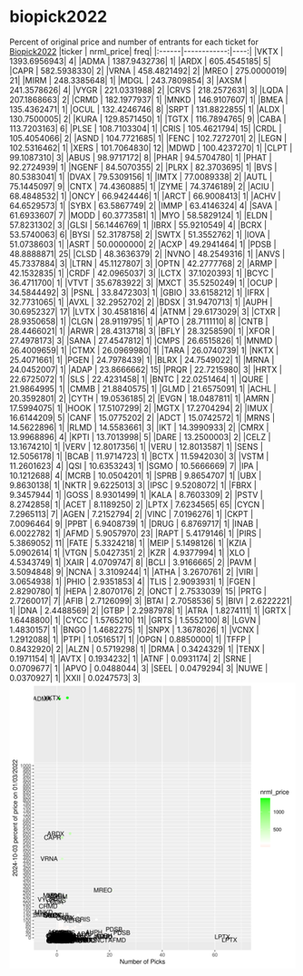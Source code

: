 # biopick2022
Percent of original price and number of entrants for each ticket for [Biopick2022](https://twitter.com/hashtag/Biopick2022)
|ticker |   nrml_price| freq|
|:------|------------:|----:|
|VKTX   | 1393.6956943|    4|
|ADMA   | 1387.9432736|    1|
|ARDX   |  605.4545185|    5|
|CAPR   |  582.5938330|    2|
|VRNA   |  458.4821492|    2|
|MREO   |  275.0000019|   21|
|MIRM   |  248.3385648|    1|
|MDGL   |  243.7809854|    3|
|AXSM   |  241.3578626|    4|
|VYGR   |  221.0331988|    2|
|CRVS   |  218.2572631|    3|
|LQDA   |  207.1868663|    2|
|CRMD   |  182.1977937|    1|
|MNKD   |  146.9107607|    1|
|BMEA   |  135.4362471|    1|
|OCUL   |  132.4246746|    8|
|SRPT   |  131.8822855|    1|
|ALDX   |  130.7500005|    2|
|KURA   |  129.8571450|    1|
|TGTX   |  116.7894765|    9|
|CABA   |  113.7203163|    6|
|PLSE   |  108.7103304|    1|
|CRIS   |  105.4621794|   15|
|CRDL   |  105.4054066|    2|
|ASND   |  104.7721685|    1|
|FENC   |  102.7272701|    2|
|LEGN   |  102.5316462|    1|
|XERS   |  101.7064830|   12|
|MDWD   |  100.4237270|    1|
|CLPT   |   99.1087310|    3|
|ABUS   |   98.9717172|    8|
|PHAR   |   94.5704780|    1|
|PHAT   |   92.2724939|    1|
|NGENF  |   84.5070355|    2|
|PLRX   |   82.3703695|    1|
|BVS    |   80.5383041|    1|
|DVAX   |   79.5309156|    1|
|IMTX   |   77.0089338|    2|
|AUTL   |   75.1445097|    9|
|CNTX   |   74.4360885|    1|
|ZYME   |   74.3746189|    2|
|ACIU   |   68.4848532|    1|
|ONCY   |   66.9424446|    1|
|ARCT   |   66.9008413|    1|
|ACHV   |   64.6529573|    1|
|SYBX   |   63.5867749|    2|
|IMMP   |   63.4146324|    4|
|SAVA   |   61.6933607|    7|
|MODD   |   60.3773581|    1|
|MYO    |   58.5829124|    1|
|ELDN   |   57.8231302|    3|
|GLSI   |   56.1446769|    1|
|IBRX   |   55.9210549|    4|
|BCRX   |   53.5740063|    6|
|BYSI   |   52.3178758|    2|
|SWTX   |   51.3552762|    1|
|IOVA   |   51.0738603|    1|
|ASRT   |   50.0000000|    2|
|ACXP   |   49.2941464|    1|
|PDSB   |   48.8888871|   25|
|CLSD   |   48.3636379|    2|
|NVNO   |   48.2549316|    1|
|ANVS   |   45.7337884|    3|
|LTRN   |   45.1127807|    3|
|OPTN   |   42.2777768|    2|
|ARMP   |   42.1532835|    1|
|CRDF   |   42.0965037|    3|
|LCTX   |   37.1020393|    1|
|BCYC   |   36.4711700|    1|
|VTVT   |   35.6783922|    3|
|MXCT   |   35.5250249|    1|
|OCUP   |   34.5844492|    3|
|PSNL   |   33.8472303|    1|
|GBIO   |   33.6158212|    1|
|IFRX   |   32.7731065|    1|
|AVXL   |   32.2952702|    2|
|BDSX   |   31.9470713|    1|
|AUPH   |   30.6952327|   17|
|LVTX   |   30.4581816|    4|
|ATNM   |   29.6173029|    3|
|CTXR   |   28.9350658|    1|
|CLGN   |   28.9119795|    1|
|APTO   |   28.7111110|    8|
|CNTB   |   28.4466021|    1|
|ARWR   |   28.4313718|    3|
|BFLY   |   28.3258590|    1|
|XFOR   |   27.4978173|    3|
|SANA   |   27.4547812|    1|
|CMPS   |   26.6515826|    1|
|MNMD   |   26.4009659|    1|
|CTMX   |   26.0969980|    1|
|TARA   |   26.0740739|    1|
|NKTX   |   25.4071661|    1|
|PGEN   |   24.7978439|    1|
|BLRX   |   24.7549022|    1|
|MRNA   |   24.0452007|    1|
|ADAP   |   23.8666662|   15|
|PRQR   |   22.7215980|    3|
|HRTX   |   22.6725072|    1|
|SLS    |   22.4231458|    1|
|BNTC   |   22.0251464|    1|
|QURE   |   21.9864995|    1|
|CMMB   |   21.8840575|    1|
|GLMD   |   21.6575091|    1|
|ACHL   |   20.3592801|    2|
|CYTH   |   19.0536185|    2|
|EVGN   |   18.0487811|    1|
|AMRN   |   17.5994075|    1|
|HOOK   |   17.5107299|    2|
|MGTX   |   17.2704294|    2|
|IMUX   |   16.6144209|    5|
|CANF   |   15.0775202|    2|
|ADCT   |   15.0742572|    1|
|MRNS   |   14.5622896|    1|
|RLMD   |   14.5583661|    3|
|IKT    |   14.3990933|    2|
|CMRX   |   13.9968896|    4|
|KPTI   |   13.7013998|    5|
|DARE   |   13.2500003|    2|
|CELZ   |   13.1674210|    1|
|VERV   |   12.8017356|    1|
|VERU   |   12.8013587|    1|
|SENS   |   12.5056178|    1|
|BCAB   |   11.9714723|    1|
|BCTX   |   11.5942030|    3|
|VSTM   |   11.2601623|    4|
|QSI    |   10.6353243|    1|
|SGMO   |   10.5666669|    7|
|IPA    |   10.1212688|    4|
|MCRB   |   10.0504201|    1|
|SPRB   |    9.8654707|    1|
|UBX    |    9.8630138|    1|
|NKTR   |    9.6225013|    3|
|IPSC   |    9.5208072|    1|
|FBRX   |    9.3457944|    1|
|GOSS   |    8.9301499|    1|
|KALA   |    8.7603309|    2|
|PSTV   |    8.2742858|    1|
|ACET   |    8.1189250|    2|
|LPTX   |    7.6234565|   65|
|CYCN   |    7.2965113|    7|
|AGEN   |    7.2152794|    2|
|VINC   |    7.0196276|    1|
|CKPT   |    7.0096464|    9|
|PPBT   |    6.9408739|    1|
|DRUG   |    6.8769717|    1|
|INAB   |    6.0022782|    1|
|AFMD   |    5.9057970|   23|
|RAPT   |    5.4179146|    1|
|PIRS   |    5.3869052|   11|
|FATE   |    5.3324218|    1|
|MEIP   |    5.1498126|    1|
|KZIA   |    5.0902614|    1|
|VTGN   |    5.0427351|    2|
|KZR    |    4.9377994|    1|
|XLO    |    4.5343749|    1|
|XAIR   |    4.0709747|    8|
|BCLI   |    3.9166665|    2|
|PAVM   |    3.5094848|    9|
|NCNA   |    3.3109244|    1|
|ATHA   |    3.2670761|    2|
|VIRI   |    3.0654938|    1|
|PHIO   |    2.9351853|    4|
|TLIS   |    2.9093931|    1|
|FGEN   |    2.8290780|    1|
|HEPA   |    2.8070176|    2|
|ONCT   |    2.7533039|   15|
|PRTG   |    2.7260017|    7|
|AFIB   |    2.7126099|    3|
|BTAI   |    2.7058536|    5|
|BIVI   |    2.6222221|    1|
|DNA    |    2.4488569|    2|
|GTBP   |    2.2987978|    1|
|ATRA   |    1.8274111|    1|
|GRTX   |    1.6448800|    1|
|CYCC   |    1.5765210|   11|
|GRTS   |    1.5552100|    8|
|LGVN   |    1.4830157|    1|
|BNGO   |    1.4682275|    1|
|SNPX   |    1.3678026|    1|
|VCNX   |    1.2912088|    1|
|PTPI   |    1.0516517|    1|
|OPGN   |    0.8850000|    1|
|TFFP   |    0.8432920|    2|
|ALZN   |    0.5719298|    1|
|DRMA   |    0.3424329|    1|
|TENX   |    0.1971154|    1|
|AVTX   |    0.1934232|    1|
|ATNF   |    0.0931174|    2|
|SRNE   |    0.0709677|    1|
|APVO   |    0.0488044|    3|
|SEEL   |    0.0479294|    3|
|NUWE   |    0.0370927|    1|
|XXII   |    0.0247573|    3|
![retvspicks](biopicks.png?raw=true)
